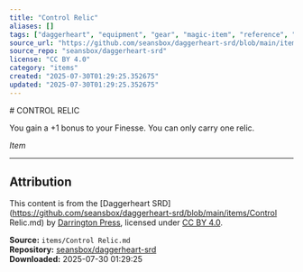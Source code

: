 ```yaml
---
title: "Control Relic"
aliases: []
tags: ["daggerheart", "equipment", "gear", "magic-item", "reference", "srd", "treasure", "ttrpg"]
source_url: "https://github.com/seansbox/daggerheart-srd/blob/main/items/Control Relic.md"
source_repo: "seansbox/daggerheart-srd"
license: "CC BY 4.0"
category: "items"
created: "2025-07-30T01:29:25.352675"
updated: "2025-07-30T01:29:25.352675"
---
```


﻿# CONTROL RELIC

You gain a +1 bonus to your Finesse. You can only carry one relic.

*Item*

---

## Attribution

This content is from the [Daggerheart SRD](https://github.com/seansbox/daggerheart-srd/blob/main/items/Control Relic.md) by [Darrington Press](https://darringtonpress.com/), licensed under [CC BY 4.0](https://creativecommons.org/licenses/by/4.0/).

**Source:** `items/Control Relic.md`  
**Repository:** [seansbox/daggerheart-srd](https://github.com/seansbox/daggerheart-srd)  
**Downloaded:** 2025-07-30 01:29:25

